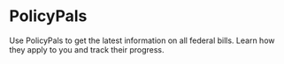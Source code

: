 # PolicyPals
Use PolicyPals to get the latest information on all federal bills. Learn how they apply to you and track their progress.

